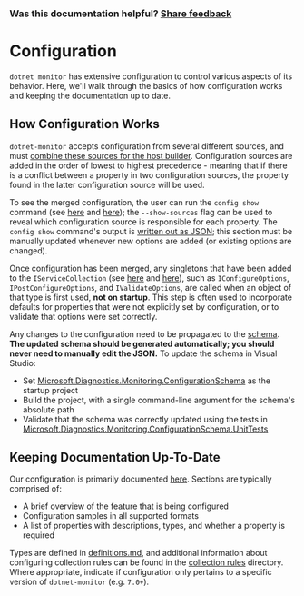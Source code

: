 ### Was this documentation helpful? [Share feedback](https://www.research.net/r/DGDQWXH?src=documentation%2FlearningPath%2Fconfiguration)

# Configuration

`dotnet monitor` has extensive configuration to control various aspects of its behavior. Here, we'll walk through the basics of how configuration works and keeping the documentation up to date.

## How Configuration Works

`dotnet-monitor` accepts configuration from several different sources, and must [combine these sources for the host builder](https://github.com/dotnet/dotnet-monitor/blob/bf7aef4ee537f83f8e4ac0a6396b4c8680cfbb57/src/Tools/dotnet-monitor/HostBuilder/HostBuilderHelper.cs#L47). Configuration sources are added in the order of lowest to highest precedence - meaning that if there is a conflict between a property in two configuration sources, the property found in the latter configuration source will be used.

To see the merged configuration, the user can run the `config show` command (see [here](https://github.com/dotnet/dotnet-monitor/blob/bf7aef4ee537f83f8e4ac0a6396b4c8680cfbb57/src/Tools/dotnet-monitor/Program.cs#L68) and [here](https://github.com/dotnet/dotnet-monitor/blob/bf7aef4ee537f83f8e4ac0a6396b4c8680cfbb57/src/Tools/dotnet-monitor/Commands/ConfigShowCommandHandler.cs)); the `--show-sources` flag can be used to reveal which configuration source is responsible for each property. The `config show` command's output is [written out as JSON](https://github.com/dotnet/dotnet-monitor/blob/bf7aef4ee537f83f8e4ac0a6396b4c8680cfbb57/src/Tools/dotnet-monitor/ConfigurationJsonWriter.cs); this section must be manually updated whenever new options are added (or existing options are changed).

Once configuration has been merged, any singletons that have been added to the `IServiceCollection` (see [here](https://github.com/dotnet/dotnet-monitor/blob/bf7aef4ee537f83f8e4ac0a6396b4c8680cfbb57/src/Tools/dotnet-monitor/ServiceCollectionExtensions.cs) and [here](https://github.com/dotnet/dotnet-monitor/blob/bf7aef4ee537f83f8e4ac0a6396b4c8680cfbb57/src/Tools/dotnet-monitor/Commands/CollectCommandHandler.cs#L85)), such as `IConfigureOptions`, `IPostConfigureOptions`, and `IValidateOptions`, are called when an object of that type is first used, **not on startup**. This step is often used to incorporate defaults for properties that were not explicitly set by configuration, or to validate that options were set correctly. 

Any changes to the configuration need to be propagated to the [schema](https://github.com/dotnet/dotnet-monitor/blob/bf7aef4ee537f83f8e4ac0a6396b4c8680cfbb57/documentation/schema.json). **The updated schema should be generated automatically; you should never need to manually edit the JSON.** To update the schema in Visual Studio:
* Set [Microsoft.Diagnostics.Monitoring.ConfigurationSchema](https://github.com/dotnet/dotnet-monitor/tree/bf7aef4ee537f83f8e4ac0a6396b4c8680cfbb57/src/Tests/Microsoft.Diagnostics.Monitoring.ConfigurationSchema) as the startup project
* Build the project, with a single command-line argument for the schema's absolute path
* Validate that the schema was correctly updated using the tests in [Microsoft.Diagnostics.Monitoring.ConfigurationSchema.UnitTests](https://github.com/dotnet/dotnet-monitor/tree/bf7aef4ee537f83f8e4ac0a6396b4c8680cfbb57/src/Tests/Microsoft.Diagnostics.Monitoring.ConfigurationSchema.UnitTests)

## Keeping Documentation Up-To-Date

Our configuration is primarily documented [here](https://github.com/dotnet/dotnet-monitor/tree/bf7aef4ee537f83f8e4ac0a6396b4c8680cfbb57/documentation/configuration). Sections are typically comprised of:
* A brief overview of the feature that is being configured
* Configuration samples in all supported formats
* A list of properties with descriptions, types, and whether a property is required

Types are defined in [definitions.md](https://github.com/dotnet/dotnet-monitor/blob/bf7aef4ee537f83f8e4ac0a6396b4c8680cfbb57/documentation/api/definitions.md), and additional information about configuring collection rules can be found in the [collection rules](https://github.com/dotnet/dotnet-monitor/blob/bf7aef4ee537f83f8e4ac0a6396b4c8680cfbb57/documentation/collectionrules) directory. Where appropriate, indicate if configuration only pertains to a specific version of `dotnet-monitor` (e.g. `7.0+`).
